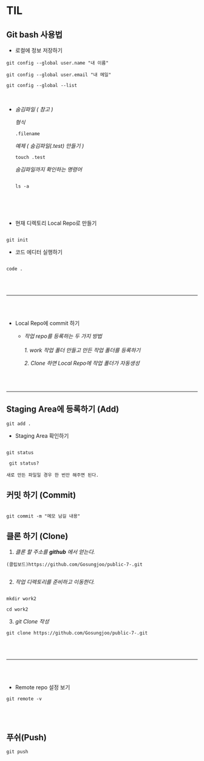 # TIL

## Git bash 사용법

* 로컬에 정보 저장하기

```
git config --global user.name "내 이름"

git config --global user.email "내 메일"

git config --global --list

```

<br>

* *숨김파일 ( 참고 )*<br>

    *형식*
    ```
    .filename
    ```

    *예제 ( 숨김파일(.test) 만들기 )*
    ``` 
    touch .test 

    ```

    *숨김파일까지 확인하는 명령어*

    ```

    ls -a

    ```



<br><br><br>

* 현재 디렉토리 Local Repo로 만들기
```

git init

```

* 코드 에디터 실행하기
```

code .

```
<br><br>

---

<br><br>
* Local Repo에 commit 하기
    * *작업 repo를 등록하는 두 가지 방법*<br><br>
        *1. work 작업 폴더 만들고 만든 작업 폴더를 등록하기*

        *2. Clone 하면 Local Repo에 작업 폴더가 자동생성*
<br><br><br><br>

---



## **Staging Area에 등록하기 (Add)**

```
git add .
```


* Staging Area 확인하기

```

git status

```

     git status?

    새로 만든 파일일 경우 한 번만 해주면 된다.


## **커밋 하기 (Commit)**
```

git commit -m "메모 남길 내용"

```



## **클론 하기 (Clone)**



   1. *클론 할 주소를 **github** 에서 얻는다.*


   ```
   (클립보드)https://github.com/Gosungjoo/public-7-.git
    
   ```


   2. *작업 디렉토리를 준비하고 이동한다.*
   ```
    
   mkdir work2

   cd work2

   ```


   3. *git Clone 작성*
   ```
   git clone https://github.com/Gosungjoo/public-7-.git

   ```


<br><br>

---

<br><br>
* Remote repo 설정 보기
```
git remote -v
```

<br><br>


## **푸쉬(Push)**

```
git push

```

